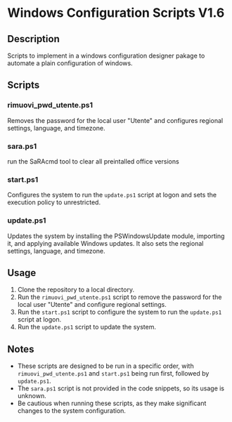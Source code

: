 # Windows Configuration Scripts V1.6

## Description

Scripts to implement in a windows configuration designer pakage to automate a plain configuration of windows.

## Scripts

### rimuovi_pwd_utente.ps1

Removes the password for the local user "Utente" and configures regional settings, language, and timezone.

### sara.ps1

run the SaRAcmd tool to clear all preintalled office versions

### start.ps1

Configures the system to run the `update.ps1` script at logon and sets the execution policy to unrestricted.

### update.ps1

Updates the system by installing the PSWindowsUpdate module, importing it, and applying available Windows updates. It also sets the regional settings, language, and timezone.

## Usage

1. Clone the repository to a local directory.
2. Run the `rimuovi_pwd_utente.ps1` script to remove the password for the local user "Utente" and configure regional settings.
3. Run the `start.ps1` script to configure the system to run the `update.ps1` script at logon.
4. Run the `update.ps1` script to update the system.

## Notes

* These scripts are designed to be run in a specific order, with `rimuovi_pwd_utente.ps1` and `start.ps1` being run first, followed by `update.ps1`.
* The `sara.ps1` script is not provided in the code snippets, so its usage is unknown.
* Be cautious when running these scripts, as they make significant changes to the system configuration.